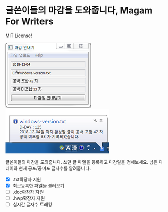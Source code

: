 # 글쓴이들의 마감을 도와줍니다, Magam For Writers

MIT License!


![](/mg.png)
![](/icon.png)

글쓴이들의 마감을 도와줍니다. 쓰던 글 파일을 등록하고 마감일을 정해보세요. 남은 디데이와 현재 공포/공미포 글자수를 알려줍니다.

- [x] .txt확장자 지원
- [x] 최근등록한 파일들 불러오기
- [ ] .doc확장자 지원
- [ ] .hwp확장자 지원
- [ ] 실시간 글자수 트래킹
